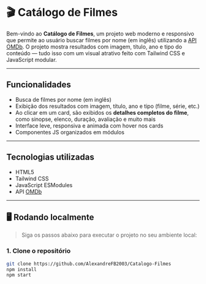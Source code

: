 # 🎬 Catálogo de Filmes

Bem-vindo ao **Catálogo de Filmes**, um projeto web moderno e responsivo que permite ao usuário buscar filmes por nome (em inglês) utilizando a [API OMDb](https://www.omdbapi.com/). O projeto mostra resultados com imagem, título, ano e tipo do conteúdo — tudo isso com um visual atrativo feito com Tailwind CSS e JavaScript modular.

---

## Funcionalidades

- Busca de filmes por nome (em inglês)
- Exibição dos resultados com imagem, título, ano e tipo (filme, série, etc.)
- Ao clicar em um card, são exibidos os **detalhes completos do filme**, como sinopse, elenco, duração, avaliação e muito mais
- Interface leve, responsiva e animada com hover nos cards
- Componentes JS organizados em módulos

---

## Tecnologias utilizadas

- HTML5
- Tailwind CSS
- JavaScript ESModules
- API [OMDb](https://www.omdbapi.com/)

---


## 🖥️ Rodando localmente

> Siga os passos abaixo para executar o projeto no seu ambiente local:

### 1. Clone o repositório

```bash
git clone https://github.com/AlexandreFB2003/Catalogo-Filmes
npm install
npm start
```


